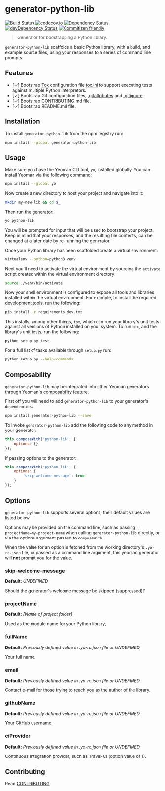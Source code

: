 # generator-python-lib

[![Build Status](https://travis-ci.org/hbetts/generator-python-lib.svg?branch=master)](https://travis-ci.org/hbetts/generator-python-lib)
[![codecov.io](https://codecov.io/github/hbetts/generator-python-lib/coverage.svg?branch=master)](https://codecov.io/github/hbetts/generator-python-lib?branch=master)
[![Dependency Status](https://david-dm.org/hbetts/generator-python-lib.svg)](https://david-dm.org/hbetts/generator-python-lib)
[![devDependency Status](https://david-dm.org/hbetts/generator-python-lib/dev-status.svg)](https://david-dm.org/hbetts/generator-python-lib#info=devDependencies)
[![Commitizen friendly](https://img.shields.io/badge/commitizen-friendly-brightgreen.svg)](http://commitizen.github.io/cz-cli/)

> Generator for boostrapping a Python library.

`generator-python-lib` scaffolds a basic Python library, with a build, and example source files, using your responses to a series of command line prompts.

## Features

* [&#x2713;] Bootstrap [Tox](https://tox.readthedocs.org/en/latest/index.html) configuration file [tox.ini](https://tox.readthedocs.org/en/latest/config.html) to support executing tests against multiple Python interpretors.
* [&#x2713;] Bootstrap Git configuration files, [.gitattributes](https://www.kernel.org/pub/software/scm/git/docs/gitattributes.html) and [.gitignore](https://www.kernel.org/pub/software/scm/git/docs/gitignore.html).
* [&#x2713;] Bootstrap CONTRIBUTING.md file.
* [&#x2713;] Bootstrap [README.md](https://en.wikipedia.org/wiki/README) file.

## Installation

To install `generator-python-lib` from the npm registry run:

```bash
npm install --global generator-python-lib
```

## Usage

Make sure you have the Yeoman CLI tool, `yo`, installed globally. You can install Yeoman via the following command:

```bash
npm install --global yo
```

Now create a new directory to host your project and navigate into it:

```bash
mkdir my-new-lib && cd $_
```

Then run the generator:

```bash
yo python-lib
```

You will be prompted for input that will be used to bootstrap your project. Keep in mind that your responses, and the resulting file contents, can be changed at a later date by re-running the generator.

Once your Python library has been scaffolded create a virtual environment:

```bash
virtualenv --python=python3 venv
```

Next you'll need to activate the virtual environment by sourcing the `activate` script created within the virtual environment directory:

```bash
source ./venv/bin/activate
```

Now your shell environment is configured to expose all tools and libraries installed within the virtual environment. For example, to install the required development tools, run the following:

```bash
pip install -r requirements-dev.txt
```

This installs, among other things, `tox`, which can run your library's unit tests against all versions of Python installed on your system. To run `tox`, and the library's unit tests, run the following:

```bash
python setup.py test
```

For a full list of tasks available through `setup.py` run:

```bash
python setup.py --help-commands
```

## Composability

`generator-python-lib` may be integrated into other Yeoman generators through Yeoman's [composability](http://yeoman.io/authoring/composability.html) feature.

First off you will need to add `generator-python-lib` to your generator's `dependencies`:

```bash
npm install generator-python-lib --save
```

To invoke `generator-python-lib` add the following code to any method in your generator:

```javascript
this.composeWith('python-lib', {
    options: {}
});
```

If passing options to the generator:

```javascript
this.composeWith('python-lib', {
    options: {
        'skip-welcome-message': true
    }
});
```

## Options

`generator-python-lib` supports several options; their default values are listed below.

Options may be provided on the command line, such as passing `--projectName=my-project-name` when calling `generator-python-lib` directly, or via the options argument passed to `composeWith`.

When the value for an option is fetched from the working directory's `.yo-rc.json` file, or passed as a command line argument, this yeoman generator will **not** prompt you for the value.

### skip-welcome-message
**Default:** _UNDEFINED_

Should the generator's welcome message be skipped (suppressed)?

### projectName
**Default:** _[Name of project folder]_

Used as the module name for your Python library,

### fullName
**Default:** _Previously defined value in .yo-rc.json file or UNDEFINED_

Your full name.

### email
**Default:** _Previously defined value in .yo-rc.json file or UNDEFINED_

Contact e-mail for those trying to reach you as the author of the library.

### githubName
**Default:** _Previously defined value in .yo-rc.json file or UNDEFINED_

Your GitHub username.

### ciProvider
**Default:** _Previously defined value in .yo-rc.json file or UNDEFINED_

Continuous Integration provider, such as Travis-CI (option value of 1).

## Contributing

Read [CONTRIBUTING](CONTRIBUTING.md).
